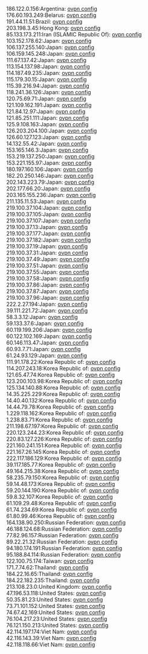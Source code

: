 186.122.0.156:Argentina: [ovpn config](vpn/186_122_0_156.ovpn)  
176.60.193.249:Belarus: [ovpn config](vpn/176_60_193_249.ovpn)  
191.44.11.51:Brazil: [ovpn config](vpn/191_44_11_51.ovpn)  
203.198.3.45:Hong Kong: [ovpn config](vpn/203_198_3_45.ovpn)  
85.133.173.211:Iran (ISLAMIC Republic Of): [ovpn config](vpn/85_133_173_211.ovpn)  
103.152.178.62:Japan: [ovpn config](vpn/103_152_178_62.ovpn)  
106.137.255.140:Japan: [ovpn config](vpn/106_137_255_140.ovpn)  
106.159.145.248:Japan: [ovpn config](vpn/106_159_145_248.ovpn)  
111.67.137.42:Japan: [ovpn config](vpn/111_67_137_42.ovpn)  
113.154.137.98:Japan: [ovpn config](vpn/113_154_137_98.ovpn)  
114.187.49.235:Japan: [ovpn config](vpn/114_187_49_235.ovpn)  
115.179.30.15:Japan: [ovpn config](vpn/115_179_30_15.ovpn)  
115.39.216.94:Japan: [ovpn config](vpn/115_39_216_94.ovpn)  
118.241.36.126:Japan: [ovpn config](vpn/118_241_36_126.ovpn)  
120.75.69.71:Japan: [ovpn config](vpn/120_75_69_71.ovpn)  
121.109.162.191:Japan: [ovpn config](vpn/121_109_162_191.ovpn)  
121.84.12.97:Japan: [ovpn config](vpn/121_84_12_97.ovpn)  
121.85.251.111:Japan: [ovpn config](vpn/121_85_251_111.ovpn)  
125.9.108.163:Japan: [ovpn config](vpn/125_9_108_163.ovpn)  
126.203.204.100:Japan: [ovpn config](vpn/126_203_204_100.ovpn)  
126.60.127.123:Japan: [ovpn config](vpn/126_60_127_123.ovpn)  
14.132.55.42:Japan: [ovpn config](vpn/14_132_55_42.ovpn)  
153.165.146.3:Japan: [ovpn config](vpn/153_165_146_3.ovpn)  
153.219.137.250:Japan: [ovpn config](vpn/153_219_137_250.ovpn)  
153.221.155.97:Japan: [ovpn config](vpn/153_221_155_97.ovpn)  
180.197.160.106:Japan: [ovpn config](vpn/180_197_160_106.ovpn)  
182.20.250.146:Japan: [ovpn config](vpn/182_20_250_146.ovpn)  
202.143.223.79:Japan: [ovpn config](vpn/202_143_223_79.ovpn)  
202.177.66.20:Japan: [ovpn config](vpn/202_177_66_20.ovpn)  
203.165.155.236:Japan: [ovpn config](vpn/203_165_155_236.ovpn)  
211.135.11.53:Japan: [ovpn config](vpn/211_135_11_53.ovpn)  
219.100.37.104:Japan: [ovpn config](vpn/219_100_37_104.ovpn)  
219.100.37.105:Japan: [ovpn config](vpn/219_100_37_105.ovpn)  
219.100.37.107:Japan: [ovpn config](vpn/219_100_37_107.ovpn)  
219.100.37.13:Japan: [ovpn config](vpn/219_100_37_13.ovpn)  
219.100.37.177:Japan: [ovpn config](vpn/219_100_37_177.ovpn)  
219.100.37.182:Japan: [ovpn config](vpn/219_100_37_182.ovpn)  
219.100.37.19:Japan: [ovpn config](vpn/219_100_37_19.ovpn)  
219.100.37.31:Japan: [ovpn config](vpn/219_100_37_31.ovpn)  
219.100.37.49:Japan: [ovpn config](vpn/219_100_37_49.ovpn)  
219.100.37.51:Japan: [ovpn config](vpn/219_100_37_51.ovpn)  
219.100.37.55:Japan: [ovpn config](vpn/219_100_37_55.ovpn)  
219.100.37.58:Japan: [ovpn config](vpn/219_100_37_58.ovpn)  
219.100.37.86:Japan: [ovpn config](vpn/219_100_37_86.ovpn)  
219.100.37.87:Japan: [ovpn config](vpn/219_100_37_87.ovpn)  
219.100.37.96:Japan: [ovpn config](vpn/219_100_37_96.ovpn)  
222.2.27.194:Japan: [ovpn config](vpn/222_2_27_194.ovpn)  
39.111.221.72:Japan: [ovpn config](vpn/39_111_221_72.ovpn)  
58.3.3.12:Japan: [ovpn config](vpn/58_3_3_12.ovpn)  
59.133.37.6:Japan: [ovpn config](vpn/59_133_37_6.ovpn)  
60.119.199.206:Japan: [ovpn config](vpn/60_119_199_206.ovpn)  
60.122.102.169:Japan: [ovpn config](vpn/60_122_102_169.ovpn)  
60.146.113.47:Japan: [ovpn config](vpn/60_146_113_47.ovpn)  
60.93.7.71:Japan: [ovpn config](vpn/60_93_7_71.ovpn)  
61.24.93.129:Japan: [ovpn config](vpn/61_24_93_129.ovpn)  
111.91.178.22:Korea Republic of: [ovpn config](vpn/111_91_178_22.ovpn)  
114.207.243.18:Korea Republic of: [ovpn config](vpn/114_207_243_18.ovpn)  
121.65.47.74:Korea Republic of: [ovpn config](vpn/121_65_47_74.ovpn)  
123.200.103.98:Korea Republic of: [ovpn config](vpn/123_200_103_98.ovpn)  
125.134.140.88:Korea Republic of: [ovpn config](vpn/125_134_140_88.ovpn)  
14.35.225.229:Korea Republic of: [ovpn config](vpn/14_35_225_229.ovpn)  
14.40.40.132:Korea Republic of: [ovpn config](vpn/14_40_40_132.ovpn)  
14.44.79.78:Korea Republic of: [ovpn config](vpn/14_44_79_78.ovpn)  
1.229.118.162:Korea Republic of: [ovpn config](vpn/1_229_118_162.ovpn)  
1.238.83.71:Korea Republic of: [ovpn config](vpn/1_238_83_71.ovpn)  
211.198.67.197:Korea Republic of: [ovpn config](vpn/211_198_67_197.ovpn)  
220.123.244.23:Korea Republic of: [ovpn config](vpn/220_123_244_23.ovpn)  
220.83.127.226:Korea Republic of: [ovpn config](vpn/220_83_127_226.ovpn)  
221.160.241.151:Korea Republic of: [ovpn config](vpn/221_160_241_151.ovpn)  
221.167.26.145:Korea Republic of: [ovpn config](vpn/221_167_26_145.ovpn)  
222.117.186.129:Korea Republic of: [ovpn config](vpn/222_117_186_129.ovpn)  
39.117.185.77:Korea Republic of: [ovpn config](vpn/39_117_185_77.ovpn)  
49.164.215.38:Korea Republic of: [ovpn config](vpn/49_164_215_38.ovpn)  
58.235.79.150:Korea Republic of: [ovpn config](vpn/58_235_79_150.ovpn)  
59.14.48.173:Korea Republic of: [ovpn config](vpn/59_14_48_173.ovpn)  
59.20.144.190:Korea Republic of: [ovpn config](vpn/59_20_144_190.ovpn)  
59.8.32.107:Korea Republic of: [ovpn config](vpn/59_8_32_107.ovpn)  
61.109.29.48:Korea Republic of: [ovpn config](vpn/61_109_29_48.ovpn)  
61.74.234.69:Korea Republic of: [ovpn config](vpn/61_74_234_69.ovpn)  
61.80.99.46:Korea Republic of: [ovpn config](vpn/61_80_99_46.ovpn)  
164.138.90.250:Russian Federation: [ovpn config](vpn/164_138_90_250.ovpn)  
46.188.124.68:Russian Federation: [ovpn config](vpn/46_188_124_68.ovpn)  
77.82.96.157:Russian Federation: [ovpn config](vpn/77_82_96_157.ovpn)  
89.22.21.32:Russian Federation: [ovpn config](vpn/89_22_21_32.ovpn)  
94.180.174.191:Russian Federation: [ovpn config](vpn/94_180_174_191.ovpn)  
95.188.84.114:Russian Federation: [ovpn config](vpn/95_188_84_114.ovpn)  
122.100.75.174:Taiwan: [ovpn config](vpn/122_100_75_174.ovpn)  
171.7.74.62:Thailand: [ovpn config](vpn/171_7_74_62.ovpn)  
184.22.16.65:Thailand: [ovpn config](vpn/184_22_16_65.ovpn)  
184.22.182.235:Thailand: [ovpn config](vpn/184_22_182_235.ovpn)  
213.108.23.0:United Kingdom: [ovpn config](vpn/213_108_23_0.ovpn)  
47.196.53.118:United States: [ovpn config](vpn/47_196_53_118.ovpn)  
50.35.81.23:United States: [ovpn config](vpn/50_35_81_23.ovpn)  
73.71.101.152:United States: [ovpn config](vpn/73_71_101_152.ovpn)  
74.67.42.169:United States: [ovpn config](vpn/74_67_42_169.ovpn)  
76.104.217.23:United States: [ovpn config](vpn/76_104_217_23.ovpn)  
76.121.150.213:United States: [ovpn config](vpn/76_121_150_213.ovpn)  
42.114.197.174:Viet Nam: [ovpn config](vpn/42_114_197_174.ovpn)  
42.116.143.39:Viet Nam: [ovpn config](vpn/42_116_143_39.ovpn)  
42.118.118.66:Viet Nam: [ovpn config](vpn/42_118_118_66.ovpn)  
